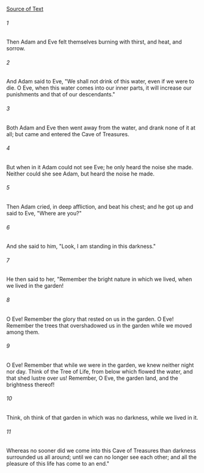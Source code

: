 [Source of Text](https://github.com/scrollmapper/bible_databases_deuterocanonical)

###### 1
Then Adam and Eve felt themselves burning with thirst, and heat, and
sorrow.

###### 2
And Adam said to Eve, "We shall not drink of this water, even if we
were to die.  O Eve, when this water comes into our inner parts, it
will increase our punishments and that of our descendants."

###### 3
Both Adam and Eve then went away from the water, and drank none of it
at all; but came and entered the Cave of Treasures.

###### 4
But when in it Adam could not see Eve; he only heard the noise she
made.  Neither could she see Adam, but heard the noise he made.

###### 5
Then Adam cried, in deep affliction, and beat his chest; and he got
up and said to Eve, "Where are you?"

###### 6
And she said to him, "Look, I am standing in this darkness."

###### 7
He then said to her, "Remember the bright nature in which we lived,
when we lived in the garden!

###### 8
O Eve!  Remember the glory that rested on us in the garden.  O Eve!
Remember the trees that overshadowed us in the garden while we moved
among them.

###### 9
O Eve!  Remember that while we were in the garden, we knew neither
night nor day.  Think of the Tree of Life, from below which flowed the
water, and that shed lustre over us!  Remember, O Eve, the garden land,
and the brightness thereof!

###### 10
Think, oh think of that garden in which was no darkness, while we
lived in it.

###### 11
Whereas no sooner did we come into this Cave of Treasures than
darkness surrounded us all around; until we can no longer see each
other; and all the pleasure of this life has come to an end."